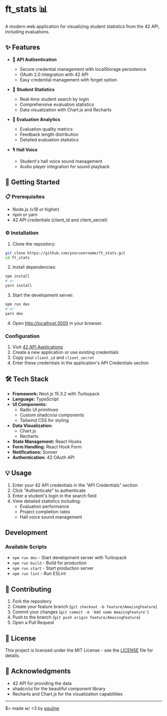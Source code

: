 # ft_stats 📊

A modern web application for visualizing student statistics from the 42 API, including evaluations.

## ✨ Features

- 🔐 **API Authentication**
  - Secure credential management with localStorage persistence
  - OAuth 2.0 integration with 42 API
  - Easy credential management with forget option

- 👤 **Student Statistics**
  - Real-time student search by login
  - Comprehensive evaluation statistics
  - Data visualization with Chart.js and Recharts

- 📝 **Evaluation Analytics**
  - Evaluation quality metrics
  - Feedback length distribution
  - Detailed evaluation statistics

- 🎙️ **Hall Voice**
  - Student's hall voice sound management
  - Audio player integration for sound playback

## 🚀 Getting Started

### 📋 Prerequisites

- Node.js (v18 or higher)
- npm or yarn
- 42 API credentials (client_id and client_secret)

### ⚙️ Installation

1. Clone the repository:
```bash
git clone https://github.com/yourusername/ft_stats.git
cd ft_stats
```

2. Install dependencies:
```bash
npm install
# or
yarn install
```

3. Start the development server:
```bash
npm run dev
# or
yarn dev
```

4. Open [http://localhost:3000](http://localhost:3000) in your browser.

### Configuration

1. Visit [42 API Applications](https://profile.intra.42.fr/oauth/applications)
2. Create a new application or use existing credentials
3. Copy your `client_id` and `client_secret`
4. Enter these credentials in the application's API Credentials section

## 🛠️ Tech Stack

- **Framework:** Next.js 15.3.2 with Turbopack
- **Language:** TypeScript
- **UI Components:**
  - Radix UI primitives
  - Custom shadcn/ui components
  - Tailwind CSS for styling
- **Data Visualization:**
  - Chart.js
  - Recharts
- **State Management:** React Hooks
- **Form Handling:** React Hook Form
- **Notifications:** Sonner
- **Authentication:** 42 OAuth API

## 💡 Usage

1. Enter your 42 API credentials in the "API Credentials" section
2. Click "Authenticate" to authenticate
3. Enter a student's login in the search field
4. View detailed statistics including:
   - Evaluation performance
   - Project completion rates
   - Hall voice sound management

## Development

### Available Scripts

- `npm run dev` - Start development server with Turbopack
- `npm run build` - Build for production
- `npm run start` - Start production server
- `npm run lint` - Run ESLint

## 🤝 Contributing

1. Fork the repository
2. Create your feature branch (`git checkout -b feature/AmazingFeature`)
3. Commit your changes (`git commit -m 'Add some AmazingFeature'`)
4. Push to the branch (`git push origin feature/AmazingFeature`)
5. Open a Pull Request

## 📄 License

This project is licensed under the MIT License - see the [LICENSE](LICENSE) file for details.

## 🙏 Acknowledgments

- 42 API for providing the data
- shadcn/ui for the beautiful component library
- Recharts and Chart.js for the visualization capabilities

---

$> made w/ <3 by [pquline](https://github.com/pquline)
